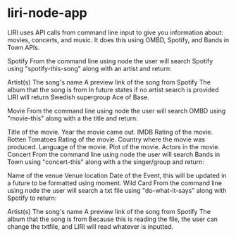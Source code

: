 # liri-node-app

LIRI uses API calls from command line input to give you information about: movies, concerts, and music. It does this using OMBD, Spotify, and Bands in Town APIs.

Spotify From the command line using node the user will search Spotify using "spotify-this-song" along with an artist and return:

Artist(s)
The song's name
A preview link of the song from Spotify
The album that the song is from
In future states if no artist search is provided LIRI will return Swedish supergroup Ace of Base.

Movie From the command line using node the user will search OMBD using "movie-this" along with a the title and return:

Title of the movie.
Year the movie came out.
IMDB Rating of the movie.
Rotten Tomatoes Rating of the movie.
Country where the movie was produced.
Language of the movie.
Plot of the movie.
Actors in the movie.
Concert From the command line using node the user will search Bands in Town using "concert-this" along with a the singer/group and return:

Name of the venue
Venue location
Date of the Event, this will be updated in a future to be formatted using moment.
Wild Card From the command line using node the user will search a txt file using "do-what-it-says" along with Spotify to return:

Artist(s)
The song's name
A preview link of the song from Spotify
The album that the song is from
Because this is reading the file, the user can change the txtfile, and LIRI will read whatever is inputted.

